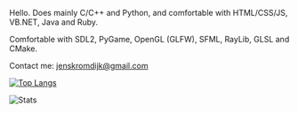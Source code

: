 Hello.
Does mainly C/C++ and Python, and comfortable with HTML/CSS/JS, VB.NET, Java and Ruby.

Comfortable with SDL2, PyGame, OpenGL (GLFW), SFML, RayLib, GLSL and CMake.

Contact me: jenskromdijk@gmail.com

[![Top Langs](https://github-readme-stats-git-masterrstaa-rickstaa.vercel.app/api/top-langs/?username=snej55&theme=ayu-mirage&show_icons=true&count_private=true&layout=compact)](https://github.com/snej55/github-readme-stats)

![Stats](https://github-readme-stats.vercel.app/api?username=snej55&theme=ayu-mirage&show_icons=true&count_private=true)
